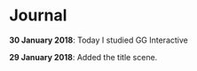# Journal

**30 January 2018**: Today I studied GG Interactive

**29 January 2018**: Added the title scene.
